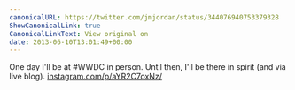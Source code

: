 ```yaml
---
canonicalURL: https://twitter.com/jmjordan/status/344076940753379328
ShowCanonicalLink: true
CanonicalLinkText: View original on
date: 2013-06-10T13:01:49+00:00
---
```

One day I'll be at #WWDC in person. Until then, I'll be there in spirit (and via live blog). [instagram.com/p/aYR2C7oxNz/](http://instagram.com/p/aYR2C7oxNz/)